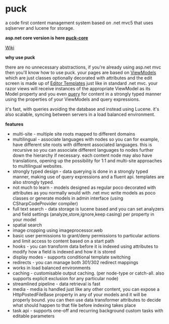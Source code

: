 # puck
a code first content management system based on .net mvc5 that uses sqlserver and lucene for storage.

**asp.net core version is here [puck-core](https://github.com/yohsii/puck-core)**

[Wiki](https://github.com/yohsii/puck/wiki)

**why use puck**

there are no unnecessary abstractions, if you're already using asp.net mvc then you'll know how to use puck. your pages are based on [ViewModels](https://github.com/yohsii/puck/wiki/Creating-ViewModels) which are just classes optionally decorated with attributes and the edit screen is made up of [Editor Templates](https://github.com/yohsii/puck/wiki/Editor-templates) just like in standard .net mvc. your razor views will receive instances of the appropriate ViewModel as its Model property and you even [query](https://github.com/yohsii/puck/wiki/Querying-for-content) for content in a strongly typed manner using the properties of your ViewModels and query expressions.

it's fast, with queries avoiding the database and instead using Lucene. it's also scalable, syncing between servers in a load balanced environment.

**features**

- multi-site - multiple site roots mapped to different domains
- multilingual - associate languages with nodes so you can for example, have different site roots with different associated languages. this is recursive so you can associate different languages to nodes further down the hierarchy if necessary. each content node may also have translations, opening up the possibility for 1:1 and multi-site approaches to multilingual websites.
- strongly typed design - data querying is done in a strongly typed manner, making use of query expressions and a fluent api. templates are also strongly typed.
- not much to learn - models designed as regular poco decorated with attributes as you normally would with .net mvc
write models as poco classes or generate models in admin interface (using CSharpCodeProvider compiler)
- full text search - data storage is lucene based and you can set analyzers and field settings (analyze,store,ignore,keep casing) per property in your model
- spatial search
- image cropping using imageprocessor.web
- basic user permissions to grant/deny permissions to particular actions and limit access to content based on a start path
- hooks - you can transform data before it is indexed using attributes to modify how a field is indexed and how it is stored
- display modes - supports conditional template switching
- redirects - you can manage both 301/302 redirect mappings
- works in load balanced environments
- caching - customisable output caching. (per node-type or catch-all. also supports explicit exclusion for any particular node)
- streamlined pipeline - data retrieval is fast
- media - media is handled just like any other content, you can expose a HttpPostedFileBase property in any of your models and it will be properly bound. you can then use data transformer attributes to decide what should happen to that file before indexing takes place
- task api - supports one-off and recurring background custom tasks with editable parameters
